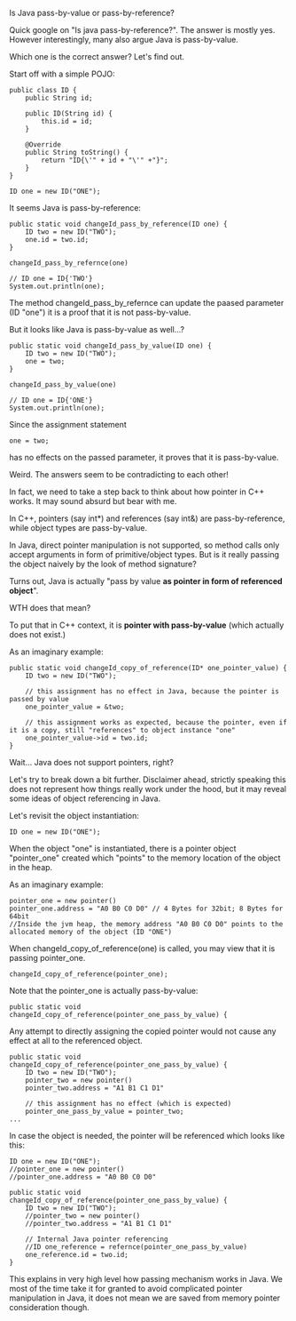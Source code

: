 Is Java pass-by-value or pass-by-reference?

Quick google on "Is java pass-by-reference?". The answer is mostly yes.
However interestingly, many also argue Java is pass-by-value.

Which one is the correct answer? Let's find out.

Start off with a simple POJO:

```
public class ID {
    public String id;

    public ID(String id) {
        this.id = id;
    }

    @Override
    public String toString() {
        return "ID{\'" + id + "\'" +"}";
    }
}

ID one = new ID("ONE");
```

It seems Java is pass-by-reference:

```
public static void changeId_pass_by_reference(ID one) {
    ID two = new ID("TWO");
    one.id = two.id;
}

changeId_pass_by_refernce(one)

// ID one = ID{'TWO'}
System.out.println(one);
```

The method changeId_pass_by_refernce can update the paased parameter (ID "one") it is a proof that it is not pass-by-value.

But it looks like Java is pass-by-value as well...?

```
public static void changeId_pass_by_value(ID one) {
    ID two = new ID("TWO");
    one = two;
}

changeId_pass_by_value(one)

// ID one = ID{'ONE'}
System.out.println(one);
```

Since the assignment statement 
```
one = two;
```
has no effects on the passed parameter, it proves that it is pass-by-value.


Weird. The answers seem to be contradicting to each other!

In fact, we need to take a step back to think about how pointer in C++ works.
It may sound absurd but bear with me.

In C++, pointers (say int*) and references (say int&) are pass-by-reference, while object types are pass-by-value.

In Java, direct pointer manipulation is not supported,
so method calls only accept arguments in form of primitive/object types.
But is it really passing the object naively by the look of method signature?

Turns out, Java is actually "pass by value **as pointer in form of referenced object**".

WTH does that mean?

To put that in C++ context, it is **pointer with pass-by-value** (which actually does not exist.)

As an imaginary example:

```
public static void changeId_copy_of_reference(ID* one_pointer_value) {
    ID two = new ID("TWO");

    // this assignment has no effect in Java, because the pointer is passed by value
    one_pointer_value = &two;

    // this assignment works as expected, because the pointer, even if it is a copy, still "references" to object instance "one"
    one_pointer_value->id = two.id;
}
```

Wait... Java does not support pointers, right?

Let's try to break down a bit further. Disclaimer ahead,
strictly speaking this does not represent how things really work under the hood,
but it may reveal some ideas of object referencing in Java.

Let's revisit the object instantiation:

```
ID one = new ID("ONE");
```

When the object "one" is instantiated,
there is a pointer object "pointer_one" created which "points" to the memory location of the object in the heap.

As an imaginary example:

```
pointer_one = new pointer()
pointer_one.address = "A0 B0 C0 D0" // 4 Bytes for 32bit; 8 Bytes for 64bit
//Inside the jvm heap, the memory address "A0 B0 C0 D0" points to the allocated memory of the object (ID "ONE")
```

When changeId_copy_of_reference(one) is called, you may view that it is passing pointer_one.

```
changeId_copy_of_reference(pointer_one);
```

Note that the pointer_one is actually pass-by-value:

```
public static void changeId_copy_of_reference(pointer_one_pass_by_value) {
```

Any attempt to directly assigning the copied pointer would not cause any effect at all to the referenced object.

```
public static void changeId_copy_of_reference(pointer_one_pass_by_value) {
    ID two = new ID("TWO");
    pointer_two = new pointer()
    pointer_two.address = "A1 B1 C1 D1"
    
    // this assignment has no effect (which is expected)
    pointer_one_pass_by_value = pointer_two;
...
```

In case the object is needed, the pointer will be referenced which looks like this:

```
ID one = new ID("ONE");
//pointer_one = new pointer()
//pointer_one.address = "A0 B0 C0 D0"

public static void changeId_copy_of_reference(pointer_one_pass_by_value) {
    ID two = new ID("TWO");
    //pointer_two = new pointer()
    //pointer_two.address = "A1 B1 C1 D1"
    
    // Internal Java pointer referencing
    //ID one_reference = refernce(pointer_one_pass_by_value)
    one_reference.id = two.id;
}
```

This explains in very high level how passing mechanism works in Java.
We most of the time take it for granted to avoid complicated pointer manipulation in Java,
it does not mean we are saved from memory pointer consideration though.
